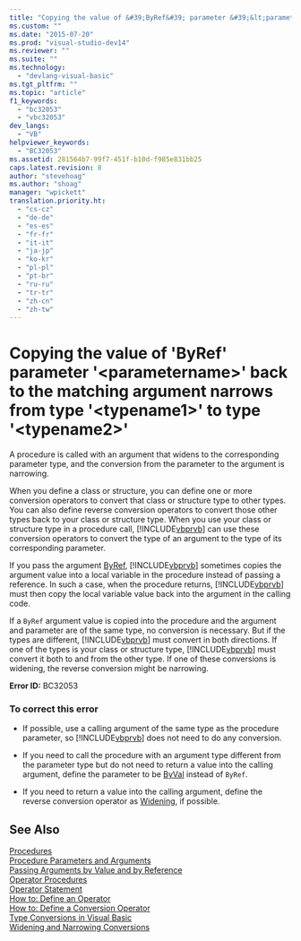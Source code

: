 ```yaml
---
title: "Copying the value of &#39;ByRef&#39; parameter &#39;&lt;parametername&gt;&#39; back to the matching argument narrows from type &#39;&lt;typename1&gt;&#39; to type &#39;&lt;typename2&gt;&#39;"
ms.custom: ""
ms.date: "2015-07-20"
ms.prod: "visual-studio-dev14"
ms.reviewer: ""
ms.suite: ""
ms.technology: 
  - "devlang-visual-basic"
ms.tgt_pltfrm: ""
ms.topic: "article"
f1_keywords: 
  - "bc32053"
  - "vbc32053"
dev_langs: 
  - "VB"
helpviewer_keywords: 
  - "BC32053"
ms.assetid: 281564b7-99f7-451f-b10d-f985e831bb25
caps.latest.revision: 8
author: "stevehoag"
ms.author: "shoag"
manager: "wpickett"
translation.priority.ht: 
  - "cs-cz"
  - "de-de"
  - "es-es"
  - "fr-fr"
  - "it-it"
  - "ja-jp"
  - "ko-kr"
  - "pl-pl"
  - "pt-br"
  - "ru-ru"
  - "tr-tr"
  - "zh-cn"
  - "zh-tw"
---
```

# Copying the value of &#39;ByRef&#39; parameter &#39;&lt;parametername&gt;&#39; back to the matching argument narrows from type &#39;&lt;typename1&gt;&#39; to type &#39;&lt;typename2&gt;&#39;
A procedure is called with an argument that widens to the corresponding parameter type, and the conversion from the parameter to the argument is narrowing.  
  
 When you define a class or structure, you can define one or more conversion operators to convert that class or structure type to other types. You can also define reverse conversion operators to convert those other types back to your class or structure type. When you use your class or structure type in a procedure call, [!INCLUDE[vbprvb](../../../csharp\programming-guide\concepts\linq/includes/vbprvb_md.md)] can use these conversion operators to convert the type of an argument to the type of its corresponding parameter.  
  
 If you pass the argument [ByRef](../../../visual-basic\language-reference\modifiers/byref.md), [!INCLUDE[vbprvb](../../../csharp\programming-guide\concepts\linq/includes/vbprvb_md.md)] sometimes copies the argument value into a local variable in the procedure instead of passing a reference. In such a case, when the procedure returns, [!INCLUDE[vbprvb](../../../csharp\programming-guide\concepts\linq/includes/vbprvb_md.md)] must then copy the local variable value back into the argument in the calling code.  
  
 If a `ByRef` argument value is copied into the procedure and the argument and parameter are of the same type, no conversion is necessary. But if the types are different, [!INCLUDE[vbprvb](../../../csharp\programming-guide\concepts\linq/includes/vbprvb_md.md)] must convert in both directions. If one of the types is your class or structure type, [!INCLUDE[vbprvb](../../../csharp\programming-guide\concepts\linq/includes/vbprvb_md.md)] must convert it both to and from the other type. If one of these conversions is widening, the reverse conversion might be narrowing.  
  
 **Error ID:** BC32053  
  
### To correct this error  
  
-   If possible, use a calling argument of the same type as the procedure parameter, so [!INCLUDE[vbprvb](../../../csharp\programming-guide\concepts\linq/includes/vbprvb_md.md)] does not need to do any conversion.  
  
-   If you need to call the procedure with an argument type different from the parameter type but do not need to return a value into the calling argument, define the parameter to be [ByVal](../../../visual-basic\language-reference\modifiers/byval.md) instead of `ByRef`.  
  
-   If you need to return a value into the calling argument, define the reverse conversion operator as [Widening](../../../visual-basic\language-reference\modifiers/widening.md), if possible.  
  
## See Also  
 [Procedures](../../../visual-basic\language-reference\procedures/index.md)   
 [Procedure Parameters and Arguments](../../../visual-basic\language-reference\procedures/procedure-parameters-and-arguments.md)   
 [Passing Arguments by Value and by Reference](../../../visual-basic\language-reference\procedures/passing-arguments-by-value-and-by-reference.md)   
 [Operator Procedures](../../../visual-basic\language-reference\procedures/operator-procedures.md)   
 [Operator Statement](../../../visual-basic\language-reference\statements/operator-statement.md)   
 [How to: Define an Operator](../../../visual-basic\language-reference\procedures/how-to-define-an-operator.md)   
 [How to: Define a Conversion Operator](../../../visual-basic\language-reference\procedures/how-to-define-a-conversion-operator.md)   
 [Type Conversions in Visual Basic](../../../visual-basic\programming-guide\language-features\data-types/type-conversions.md)   
 [Widening and Narrowing Conversions](../../../visual-basic\programming-guide\language-features\data-types/widening-and-narrowing-conversions.md)